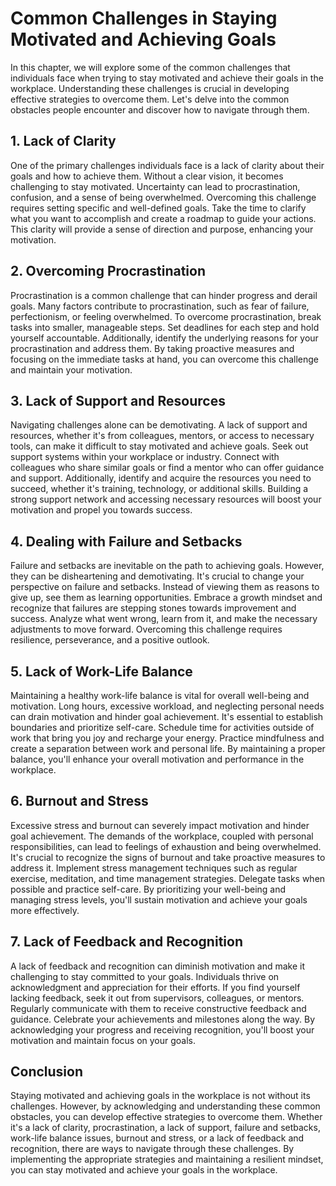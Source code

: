 # Common Challenges in Staying Motivated and Achieving Goals

In this chapter, we will explore some of the common challenges that individuals face when trying to stay motivated and achieve their goals in the workplace. Understanding these challenges is crucial in developing effective strategies to overcome them. Let's delve into the common obstacles people encounter and discover how to navigate through them.

## 1\. Lack of Clarity

One of the primary challenges individuals face is a lack of clarity about their goals and how to achieve them. Without a clear vision, it becomes challenging to stay motivated. Uncertainty can lead to procrastination, confusion, and a sense of being overwhelmed. Overcoming this challenge requires setting specific and well-defined goals. Take the time to clarify what you want to accomplish and create a roadmap to guide your actions. This clarity will provide a sense of direction and purpose, enhancing your motivation.

## 2\. Overcoming Procrastination

Procrastination is a common challenge that can hinder progress and derail goals. Many factors contribute to procrastination, such as fear of failure, perfectionism, or feeling overwhelmed. To overcome procrastination, break tasks into smaller, manageable steps. Set deadlines for each step and hold yourself accountable. Additionally, identify the underlying reasons for your procrastination and address them. By taking proactive measures and focusing on the immediate tasks at hand, you can overcome this challenge and maintain your motivation.

## 3\. Lack of Support and Resources

Navigating challenges alone can be demotivating. A lack of support and resources, whether it's from colleagues, mentors, or access to necessary tools, can make it difficult to stay motivated and achieve goals. Seek out support systems within your workplace or industry. Connect with colleagues who share similar goals or find a mentor who can offer guidance and support. Additionally, identify and acquire the resources you need to succeed, whether it's training, technology, or additional skills. Building a strong support network and accessing necessary resources will boost your motivation and propel you towards success.

## 4\. Dealing with Failure and Setbacks

Failure and setbacks are inevitable on the path to achieving goals. However, they can be disheartening and demotivating. It's crucial to change your perspective on failure and setbacks. Instead of viewing them as reasons to give up, see them as learning opportunities. Embrace a growth mindset and recognize that failures are stepping stones towards improvement and success. Analyze what went wrong, learn from it, and make the necessary adjustments to move forward. Overcoming this challenge requires resilience, perseverance, and a positive outlook.

## 5\. Lack of Work-Life Balance

Maintaining a healthy work-life balance is vital for overall well-being and motivation. Long hours, excessive workload, and neglecting personal needs can drain motivation and hinder goal achievement. It's essential to establish boundaries and prioritize self-care. Schedule time for activities outside of work that bring you joy and recharge your energy. Practice mindfulness and create a separation between work and personal life. By maintaining a proper balance, you'll enhance your overall motivation and performance in the workplace.

## 6\. Burnout and Stress

Excessive stress and burnout can severely impact motivation and hinder goal achievement. The demands of the workplace, coupled with personal responsibilities, can lead to feelings of exhaustion and being overwhelmed. It's crucial to recognize the signs of burnout and take proactive measures to address it. Implement stress management techniques such as regular exercise, meditation, and time management strategies. Delegate tasks when possible and practice self-care. By prioritizing your well-being and managing stress levels, you'll sustain motivation and achieve your goals more effectively.

## 7\. Lack of Feedback and Recognition

A lack of feedback and recognition can diminish motivation and make it challenging to stay committed to your goals. Individuals thrive on acknowledgment and appreciation for their efforts. If you find yourself lacking feedback, seek it out from supervisors, colleagues, or mentors. Regularly communicate with them to receive constructive feedback and guidance. Celebrate your achievements and milestones along the way. By acknowledging your progress and receiving recognition, you'll boost your motivation and maintain focus on your goals.

## Conclusion

Staying motivated and achieving goals in the workplace is not without its challenges. However, by acknowledging and understanding these common obstacles, you can develop effective strategies to overcome them. Whether it's a lack of clarity, procrastination, a lack of support, failure and setbacks, work-life balance issues, burnout and stress, or a lack of feedback and recognition, there are ways to navigate through these challenges. By implementing the appropriate strategies and maintaining a resilient mindset, you can stay motivated and achieve your goals in the workplace.
